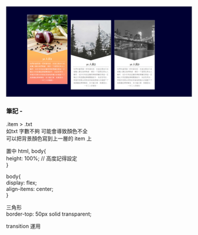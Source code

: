 ![圖文互動卡片](./L3.png "人員介紹卡片")

### 筆記 -

.item > .txt\
  如txt 字數不夠 可能會導致顏色不全\
  可以把背景顏色寫到上一層的 item 上

置中
  html, body{\
    height: 100%; // 高度記得設定\
  }

  body{\
    display: flex;\
    align-items: center;\
  }

三角形\
  border-top: 50px solid transparent;

transition 運用
